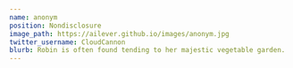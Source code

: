 ```yaml
---
name: anonym
position: Nondisclosure
image_path: https://ailever.github.io/images/anonym.jpg
twitter_username: CloudCannon
blurb: Robin is often found tending to her majestic vegetable garden.
---
```

